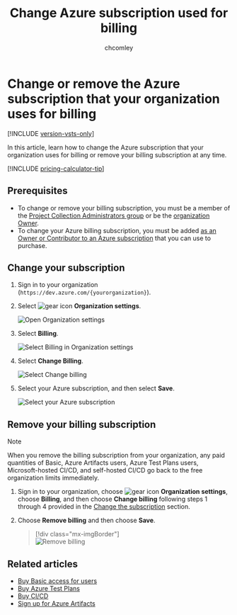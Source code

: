 ﻿---
title: Change Azure subscription used for billing
titleSuffix: Azure DevOps Services
ms.custom: seodec18
description: Unlink the Azure subscription that your organization uses for billing
ms.technology: devops-billing
ms.assetid: e447adb1-6208-49f6-a488-515aa4b2fdcf
ms.topic: conceptual
ms.author: chcomley
author: chcomley
monikerRange: 'azure-devops'
ms.date: 12/10/2019
---

# Change or remove the Azure subscription that your organization uses for billing

[!INCLUDE [version-vsts-only](../../includes/version-vsts-only.md)]

In this article, learn how to change the Azure subscription that your organization uses for billing or remove your billing subscription at any time.

[!INCLUDE [pricing-calculator-tip](../../includes/pricing-calculator-tip.md)]

## Prerequisites

* To change or remove your billing subscription, you must be a member of the [Project Collection Administrators group](../security/set-project-collection-level-permissions.md) or be the [organization Owner](../security/lookup-organization-owner-admin.md).
* To change your Azure billing subscription, you must be added [as an Owner or Contributor to an Azure subscription](add-backup-billing-managers.md) that you can use to purchase.

<a id="change-subscription" />

## Change your subscription

1.  Sign in to your organization (`https://dev.azure.com/{yourorganization}`).

2.  Select ![gear icon](../../media/icons/gear-icon.png) **Organization settings**.

    ![Open Organization settings](../../media/settings/open-admin-settings-vert.png)

3.  Select **Billing**.

    ![Select Billing in Organization settings](media/shared/select-billing-organization-settings.png)

4.  Select **Change Billing**.

    ![Select Change billing](media/shared/select-change-billing.png)

5.  Select your Azure subscription, and then select **Save**.

    ![Select your Azure subscription](media/shared/select-azure-subscription.png)

## Remove your billing subscription

> [!NOTE]
> When you remove the billing subscription from your organization, any paid quantities of Basic, Azure Artifacts users, Azure Test Plans users, Microsoft-hosted CI/CD, and self-hosted CI/CD go back to the free organization limits immediately.

1.  Sign in to your organization, choose ![gear icon](../../media/icons/gear-icon.png) <strong>Organization settings</strong>, choose <strong>Billing</strong>, and then choose <strong>Change billing</strong> following steps 1 through 4 provided in the [Change the subscription](#change-subscription) section.

2.  Choose <strong>Remove billing</strong> and then choose <strong>Save</strong>.

    > [!div class="mx-imgBorder"]  
    > ![Remove billing](media/change-azure-subscription/remove-billing-highlight.png)

## Related articles

* [Buy Basic access for users](buy-basic-access-add-users.md)
* [Buy Azure Test Plans](buy-basic-access-add-users.md)
* [Buy CI/CD](buy-more-build-vs.md)
* [Sign up for Azure Artifacts](../../artifacts/start-using-azure-artifacts.md)
